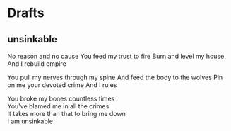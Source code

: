 # Drafts

## unsinkable

No reason and no cause
You feed my trust to fire
Burn and level my house
And I rebuild empire

You pull my nerves through my spine
And feed the body to the wolves
Pin on me your devoted crime
And I rules

You broke my bones countless times  
You've blamed me in all the crimes  
It takes more than that to bring me down  
I am unsinkable
